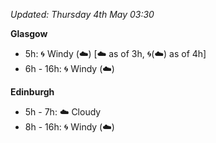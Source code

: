 *Updated: Thursday 4th May 03:30*

**Glasgow**

* 5h: :cyclone: Windy (:cloud:) [:cloud: as of 3h, :cyclone:(:cloud:) as of 4h]
* 6h - 16h: :cyclone: Windy (:cloud:)

**Edinburgh**

* 5h - 7h: :cloud: Cloudy
* 8h - 16h: :cyclone: Windy (:cloud:)
